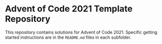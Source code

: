 # Advent of Code 2021 Template Repository

This repository contains solutions for Advent of Code 2021.
Specific getting started instructions are in the `README.md` files in each subfolder.
